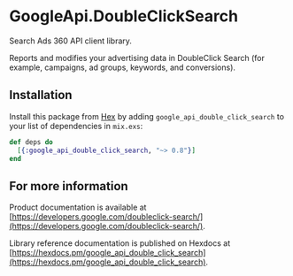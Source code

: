 # GoogleApi.DoubleClickSearch

Search Ads 360 API client library.

Reports and modifies your advertising data in DoubleClick Search (for example, campaigns, ad groups, keywords, and conversions).

## Installation

Install this package from [Hex](https://hex.pm) by adding
`google_api_double_click_search` to your list of dependencies in `mix.exs`:

```elixir
def deps do
  [{:google_api_double_click_search, "~> 0.8"}]
end
```

## For more information

Product documentation is available at [https://developers.google.com/doubleclick-search/](https://developers.google.com/doubleclick-search/).

Library reference documentation is published on Hexdocs at
[https://hexdocs.pm/google_api_double_click_search](https://hexdocs.pm/google_api_double_click_search).
